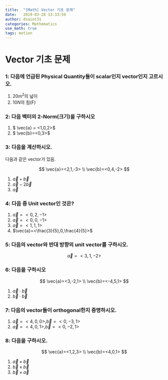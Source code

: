```yaml
---
title:  "[Math] Vector 기초 문제"
date:   2019-03-28 13:33:59
author: dsaint31
categories: Mathematics
use_math: true
tags: motion
---
```


# Vector 기초 문제

### 1: 다음에 언급된 Physical Quantity들이 scalar인지 vector인지 고르시오.

1. $20m^2$의 넓이
2. $10N$의 힘(F)

### 2: 다음 벡터의 2-Norm(크기)을 구하시오

1. $ \vec{a} = <1,0,2>$
2. $ \vec{b}=<0,3>$

### 3: 다음을 계산하시오.

다음과 같은 vector가 있음.

$$
\vec{a}=<2,1,-3> \\
\vec{b}=<0,4,-2>
$$

1. $\vec{a}+\vec{b}$
2. $\vec{a}-2\vec{b}$
3. $\vec{a}$

### 4: 다음 중 Unit vector인 것은?

1. $\vec{a}=<0,2,-1>$
2. $\vec{a}=<0,0,-1>$
3. $\vec{a}=<1,1,1>$
4. $\vec{a}=<\frac{3}{5},0,\frac{4}{5}>$

### 5: 다음의 vector와 반대 방향의 unit vector를 구하시오.

$$ \vec{a}=<3,1,-2> $$

### 6: 다음을 구하시오

$$ \vec{a}=<3,-2,1> \\ \vec{b}=<-4,5,1> $$

1. $\vec{a}\cdot\vec{b}$
2. $\vec{b}\cdot\vec{b}$

### 7: 다음의 vector들이 orthogonal한지 증명하시오.

1. $\vec{a}=<4,0,0>, \vec{b}=<0,-3,1>$
2. $\vec{a}=<4,0,1>, \vec{b}=<0,-2,1>$

### 8: 다음을 구하시오.

$$ \vec{a}=<1,2,3> \\ \vec{b}=<4,0,1> $$

1. $\vec{a}\times\vec{b}$
2. $\vec{b}\times\vec{b}$
3. $\vec{b}\times\vec{a}$


